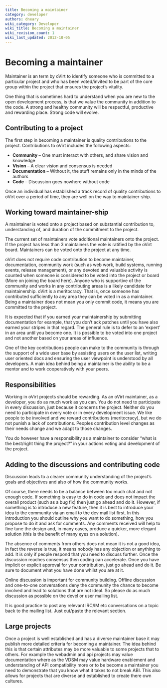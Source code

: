 ```yaml
---
title: Becoming a maintainer
category: developer
authors: dneary
wiki_category: Developer
wiki_title: Becoming a maintainer
wiki_revision_count: 1
wiki_last_updated: 2012-10-05
---
```


# Becoming a maintainer

Maintainer is an term by oVirt to identify someone who is committed to a particular project and who has been voted/invited to be part of the core group within the project that ensures the project’s vitality.

One thing that is sometimes hard to understand when you are new to the open development process, is that we value the community in addition to the code. A strong and healthy community will be respectful, productive and rewarding place. Strong code will evolve.

## Contributing to a project

The first step in becoming a maintainer is quality contributions to the project. Contributions to oVirt includes the following aspects:

*   **Community** – One must interact with others, and share vision and knowledge
*   **Vision** – A clear vision and consensus is needed
*   **Documentation** – Without it, the stuff remains only in the minds of the authors
*   **Code** – Discussion goes nowhere without code

Once an individual has established a track record of quality contributions to oVirt over a period of time, they are well on the way to maintainer-ship.

## Working toward maintainer-ship

A maintainer is voted onto a project based on substantial contribution to, understanding of, and duration of the commitment to the project.

The current set of maintainers vote additional maintainers onto the project. If the project has less than 3 maintainers the vote is ratified by the oVirt board. Maintainers can be voted onto the project at any time.

oVirt does not require code contribution to become maintainer, documentation, community work (such as web work, build systems, running events, release management), or any devoted and valuable activity is counted when someone is considered to be voted into the project or board (More on joining the board here). Anyone who is supportive of the community and works in any contributing areas is a likely candidate for maintainership. oVirt is a meritocracy. That is, once someone has contributed sufficiently to any area they can be voted in as a maintainer. Being a maintainer does not mean you only commit code, it means you are committed to the project.

It is expected that if you earned your maintainership by submitting documentation for example, that you don’t ack patches until you have also earned your stripes in that regard. The general rule is to defer to an ‘expert’ in an area until you become one. It is possible to be voted into one project and not another based on your areas of influence.

One of the key contributions people can make to the community is through the support of a wide user base by assisting users on the user list, writing user oriented docs and ensuring the user viewpoint is understood by all developers. A main idea behind being a maintainer is the ability to be a mentor and to work cooperatively with your peers.

## Responsibilities

Working in oVirt projects should be rewarding. As an oVirt maintainer, as a developer, you do as much work as you can. You do not need to participate in every discussion, just because it concerns the project. Neither do you need to participate in every vote or in every development issue. We like people to be involved and we reward contributions (meritocracy), but we do not punish a lack of contributions. Peoples contribution level changes as their needs change and we adapt to those changes.

You do however have a responsibility as a maintainer to consider “what is the best/right thing the project?” in your actions voting and development of the project.

## Adding to the discussions and contributing code

Discussion leads to a clearer community understanding of the project’s goals and objectives and also of how the community works.

Of course, there needs to be a balance between too much chat and not enough code. If something is easy to do in code and does not impact the overall product (such as a bug fix) then just go ahead and do it. However, if something is to introduce a new feature, then it is best to introduce your idea to the community via an email to the dev mail list first. In this introduction you should outline why you want to do something, how you propose to do it and ask for comments. Any comments received will help to fine tune the design and, in many cases, produce a quicker, more elegant solution (this is the benefit of many eyes on a solution).

The absence of comments from others does not mean it is not a good idea, in fact the reverse is true, it means nobody has any objection or anything to add. It is only if people respond that you need to discuss further. Once the discussion reaches consensus then coding can accelerate. Once you have implicit or explicit approval for your contribution, just go ahead and do it. Be sure to document what you have done whilst you are at it.

Online discussion is important for community building. Offline discussion and one-to-one conversations deny the community the chance to become involved and lead to solutions that are not ideal. So please do as much discussion as possible on the devel or user mailing list.

It is good practice to post any relevant IRC/IM etc conversations on a topic back to the mailing list. Just cut/paste the relevant section.

## Large projects

Once a project is well established and has a diverse maintainer base it may publish more detailed criteria for becoming a maintainer. The idea behind this is that certain attributes may be more valuable to some projects that to others. For example the webadmin and api projects may value documentation where as the VDSM may value hardware enablement and understanding of API compatibility more or to be become a maintainer you need to demonstrate that you know what it takes to not break ABI. This also allows for projects that are diverse and established to create there own cultures.


